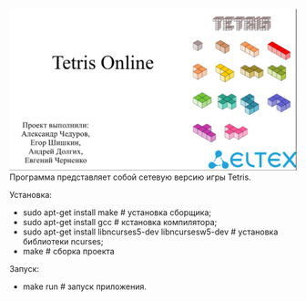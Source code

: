 ![tetris](/picture/Tetris.png)
Программа представляет собой сетевую версию игры Tetris.

Установка:
- sudo apt-get install make  # установка сборщика;
- sudo apt-get install gcc  # кстановка компилятора;
- sudo apt-get install libncurses5-dev libncursesw5-dev  # установка библиотеки ncurses;
- make  # сборка проекта


Запуск:
-  make run  # запуск приложения.

